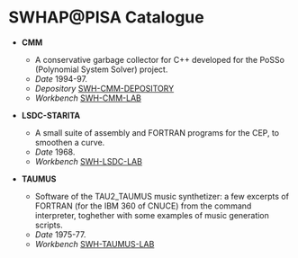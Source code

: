# SWHAP@PISA Catalogue


* **CMM**
  * A conservative garbage collector for C++ developed for the PoSSo (Polynomial System Solver) project.
  * *Date* 1994-97.
  * *Depository* [SWH-CMM-DEPOSITORY](https://github.com/Unipisa/SWH-CMM-DEPOSITORY)
  * *Workbench* [SWH-CMM-LAB](https://github.com/Unipisa/SWH-CMM-LAB)

* **LSDC-STARITA**
  * A small suite of assembly and FORTRAN programs for the CEP, to smoothen a curve.
   * *Date* 1968.
  * *Workbench* [SWH-LSDC-LAB](https://github.com/Unipisa/SWH-LSDC-STARITA-LAB)
  
* **TAUMUS**
  * Software of the TAU2_TAUMUS music synthetizer: a few excerpts of FORTRAN (for the IBM 360 of CNUCE) from the command interpreter, toghether with some examples of music generation scripts.
  * *Date* 1975-77.
  * *Workbench* [SWH-TAUMUS-LAB](https://github.com/Unipisa/SWH-TAUMUS-LAB)
  
